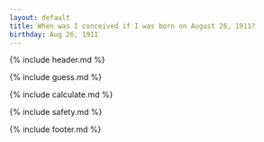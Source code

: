```yaml
---
layout: default
title: When was I conceived if I was born on August 26, 1911?
birthday: Aug 26, 1911
---
```


{% include header.md %}

{% include guess.md %}

{% include calculate.md %}

{% include safety.md %}

{% include footer.md %}




